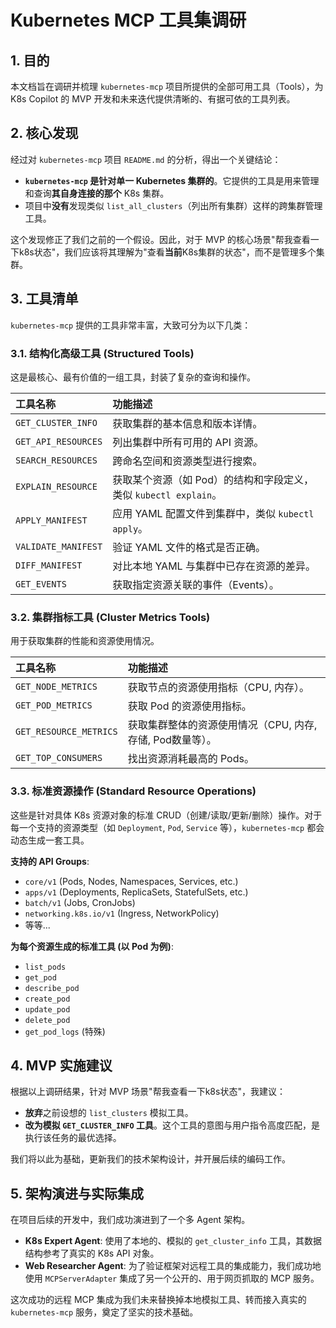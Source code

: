 # Kubernetes MCP 工具集调研

## 1. 目的
本文档旨在调研并梳理 `kubernetes-mcp` 项目所提供的全部可用工具（Tools），为 K8s Copilot 的 MVP 开发和未来迭代提供清晰的、有据可依的工具列表。

## 2. 核心发现
经过对 `kubernetes-mcp` 项目 `README.md` 的分析，得出一个关键结论：
- **`kubernetes-mcp` 是针对单一 Kubernetes 集群的**。它提供的工具是用来管理和查询**其自身连接的那个** K8s 集群。
- 项目中**没有**发现类似 `list_all_clusters`（列出所有集群）这样的跨集群管理工具。

这个发现修正了我们之前的一个假设。因此，对于 MVP 的核心场景"帮我查看一下k8s状态"，我们应该将其理解为"查看**当前**K8s集群的状态"，而不是管理多个集群。

## 3. 工具清单

`kubernetes-mcp` 提供的工具非常丰富，大致可分为以下几类：

### 3.1. 结构化高级工具 (Structured Tools)
这是最核心、最有价值的一组工具，封装了复杂的查询和操作。

| 工具名称 | 功能描述 |
| :--- | :--- |
| `GET_CLUSTER_INFO` | 获取集群的基本信息和版本详情。 |
| `GET_API_RESOURCES` | 列出集群中所有可用的 API 资源。 |
| `SEARCH_RESOURCES` | 跨命名空间和资源类型进行搜索。 |
| `EXPLAIN_RESOURCE` | 获取某个资源（如 Pod）的结构和字段定义，类似 `kubectl explain`。 |
| `APPLY_MANIFEST` | 应用 YAML 配置文件到集群中，类似 `kubectl apply`。 |
| `VALIDATE_MANIFEST` | 验证 YAML 文件的格式是否正确。 |
| `DIFF_MANIFEST` | 对比本地 YAML 与集群中已存在资源的差异。 |
| `GET_EVENTS` | 获取指定资源关联的事件（Events）。 |

### 3.2. 集群指标工具 (Cluster Metrics Tools)
用于获取集群的性能和资源使用情况。

| 工具名称 | 功能描述 |
| :--- | :--- |
| `GET_NODE_METRICS` | 获取节点的资源使用指标（CPU, 内存）。 |
| `GET_POD_METRICS` | 获取 Pod 的资源使用指标。 |
| `GET_RESOURCE_METRICS` | 获取集群整体的资源使用情况（CPU, 内存, 存储, Pod数量等）。 |
| `GET_TOP_CONSUMERS` | 找出资源消耗最高的 Pods。 |

### 3.3. 标准资源操作 (Standard Resource Operations)
这些是针对具体 K8s 资源对象的标准 CRUD（创建/读取/更新/删除）操作。对于每一个支持的资源类型（如 `Deployment`, `Pod`, `Service` 等），`kubernetes-mcp` 都会动态生成一套工具。

**支持的 API Groups**:
- `core/v1` (Pods, Nodes, Namespaces, Services, etc.)
- `apps/v1` (Deployments, ReplicaSets, StatefulSets, etc.)
- `batch/v1` (Jobs, CronJobs)
- `networking.k8s.io/v1` (Ingress, NetworkPolicy)
- 等等...

**为每个资源生成的标准工具 (以 Pod 为例)**:
- `list_pods`
- `get_pod`
- `describe_pod`
- `create_pod`
- `update_pod`
- `delete_pod`
- `get_pod_logs` (特殊)

## 4. MVP 实施建议
根据以上调研结果，针对 MVP 场景"帮我查看一下k8s状态"，我建议：
- **放弃**之前设想的 `list_clusters` 模拟工具。
- **改为模拟 `GET_CLUSTER_INFO` 工具**。这个工具的意图与用户指令高度匹配，是执行该任务的最优选择。

我们将以此为基础，更新我们的技术架构设计，并开展后续的编码工作。

## 5. 架构演进与实际集成
在项目后续的开发中，我们成功演进到了一个多 Agent 架构。
- **K8s Expert Agent**: 使用了本地的、模拟的 `get_cluster_info` 工具，其数据结构参考了真实的 K8s API 对象。
- **Web Researcher Agent**: 为了验证框架对远程工具的集成能力，我们成功地使用 `MCPServerAdapter` 集成了另一个公开的、用于网页抓取的 MCP 服务。

这次成功的远程 MCP 集成为我们未来替换掉本地模拟工具、转而接入真实的 `kubernetes-mcp` 服务，奠定了坚实的技术基础。 